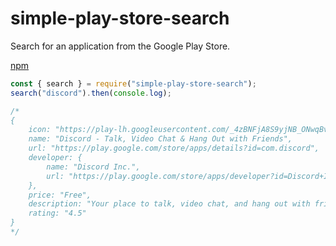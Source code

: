 # simple-play-store-search

Search for an application from the Google Play Store.

[npm](https://www.npmjs.com/package/simple-play-store-search)

```js
const { search } = require("simple-play-store-search");
search("discord").then(console.log);

/*
{
    icon: "https://play-lh.googleusercontent.com/_4zBNFjA8S9yjNB_ONwqBvxTvyXYdC7Nh1jYZ2x6YEcldBr2fyijdjM2J5EoVdTpnkA",
    name: "Discord - Talk, Video Chat & Hang Out with Friends",
    url: "https://play.google.com/store/apps/details?id=com.discord",
    developer: {
        name: "Discord Inc.",
        url: "https://play.google.com/store/apps/developer?id=Discord+Inc."
    },
    price: "Free",
    description: "Your place to talk, video chat, and hang out with friends and communities.",
    rating: "4.5"
}
*/
```

